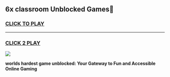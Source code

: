 
## 6x classroom Unblocked Games👋
<h3>
<a href="https://premium.freeplayer.one?title=6x_classroom&ref=16F">CLICK TO PLAY</a></h3>
<hr>

<h3>
<a href="https://premium.freeplayer.one?title=6x_classroom&ref=16F">CLICK 2 PLAY</a>
  
</h3>

<a href="https://premium.freeplayer.one?title=6x_classroom&ref=16F/"><img src="https://clearcache.store/games.png"></a>


**worlds hardest game unblocked: Your Gateway to Fun and Accessible Online Gaming**
